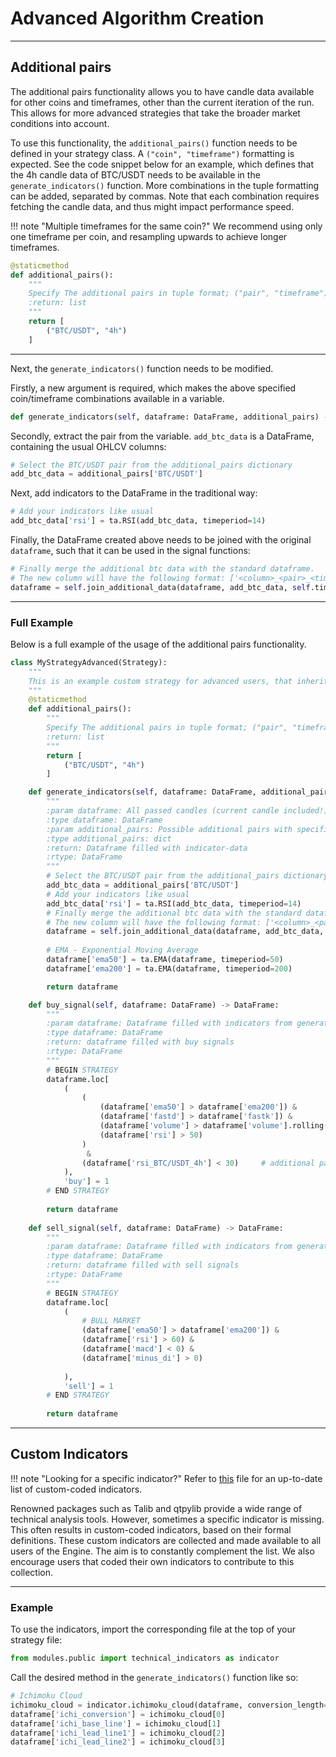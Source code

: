 # Advanced Algorithm Creation
***
## Additional pairs

The additional pairs functionality allows you to have candle data available for other coins and timeframes,
other than the current iteration of the run. This allows for more advanced strategies that take the broader
market conditions into account.

To use this functionality, the `additional_pairs()` function needs to be defined in your strategy class. A `("coin", "timeframe")`
formatting is expected. See the code snippet below for an example, which defines that the 4h candle data of BTC/USDT needs to be available 
in the `generate_indicators()` function. More combinations in the tuple formatting can be added, separated by commas.
Note that each combination requires fetching the candle data, and thus might impact performance speed.

!!! note "Multiple timeframes for the same coin?"
    We recommend using only one timeframe per coin, and resampling upwards to achieve longer timeframes.

```python
@staticmethod
def additional_pairs():
    """
    Specify The additional pairs in tuple format; ("pair", "timeframe"), separated by commas.
    :return: list
    """
    return [
        ("BTC/USDT", "4h")
    ]
```
***

Next, the `generate_indicators()` function needs to be modified.  

Firstly, a new argument is required, which makes the above specified coin/timeframe combinations available in a variable.
```python
def generate_indicators(self, dataframe: DataFrame, additional_pairs) -> DataFrame:
```

Secondly, extract the pair from the variable. `add_btc_data` is a DataFrame, containing the usual OHLCV columns:
```python
# Select the BTC/USDT pair from the additional_pairs dictionary
add_btc_data = additional_pairs['BTC/USDT']
```

Next, add indicators to the DataFrame in the traditional way:
```python
# Add your indicators like usual
add_btc_data['rsi'] = ta.RSI(add_btc_data, timeperiod=14)
```

Finally, the DataFrame created above needs to be joined with the original `dataframe`, such that it can be used in the signal functions:
```python
# Finally merge the additional btc data with the standard dataframe.
# The new column will have the following format: ['<column>_<pair>_<timeframe>']
dataframe = self.join_additional_data(dataframe, add_btc_data, self.timeframe, "4h")
```

***
### Full Example
Below is a full example of the usage of the additional pairs functionality.
```python
class MyStrategyAdvanced(Strategy):
    """
    This is an example custom strategy for advanced users, that inherits from the main Strategy class
    """
    @staticmethod
    def additional_pairs():
        """
        Specify The additional pairs in tuple format; ("pair", "timeframe")
        :return: list
        """
        return [
            ("BTC/USDT", "4h")
        ]

    def generate_indicators(self, dataframe: DataFrame, additional_pairs) -> DataFrame:
        """
        :param dataframe: All passed candles (current candle included!) with OHLCV data
        :type dataframe: DataFrame
        :param additional_pairs: Possible additional pairs with specified timeframe
        :type additional_pairs: dict
        :return: Dataframe filled with indicator-data
        :rtype: DataFrame
        """
        # Select the BTC/USDT pair from the additional_pairs dictionary
        add_btc_data = additional_pairs['BTC/USDT']
        # Add your indicators like usual
        add_btc_data['rsi'] = ta.RSI(add_btc_data, timeperiod=14)
        # Finally merge the additional btc data with the standard dataframe.
        # The new column will have the following format: ['<column>_<pair>_<timeframe>']
        dataframe = self.join_additional_data(dataframe, add_btc_data, self.timeframe, "4h")
        
        # EMA - Exponential Moving Average
        dataframe['ema50'] = ta.EMA(dataframe, timeperiod=50)
        dataframe['ema200'] = ta.EMA(dataframe, timeperiod=200)

        return dataframe

    def buy_signal(self, dataframe: DataFrame) -> DataFrame:
        """
        :param dataframe: Dataframe filled with indicators from generate_indicators
        :type dataframe: DataFrame
        :return: dataframe filled with buy signals
        :rtype: DataFrame
        """
        # BEGIN STRATEGY
        dataframe.loc[
            (
                (
                    (dataframe['ema50'] > dataframe['ema200']) &
                    (dataframe['fastd'] > dataframe['fastk']) &
                    (dataframe['volume'] > dataframe['volume'].rolling(200).mean() * 4) &
                    (dataframe['rsi'] > 50)
                )
                 &
                (dataframe['rsi_BTC/USDT_4h'] < 30)     # additional pair usage
            ),
            'buy'] = 1
        # END STRATEGY
        
        return dataframe
    
    def sell_signal(self, dataframe: DataFrame) -> DataFrame:
        """
        :param dataframe: Dataframe filled with indicators from generate_indicators
        :type dataframe: DataFrame
        :return: dataframe filled with sell signals
        :rtype: DataFrame
        """
        # BEGIN STRATEGY
        dataframe.loc[
            (
                # BULL MARKET
                (dataframe['ema50'] > dataframe['ema200']) &
                (dataframe['rsi'] > 60) &
                (dataframe['macd'] < 0) &
                (dataframe['minus_di'] > 0)
            
            ),
            'sell'] = 1
        # END STRATEGY
        
        return dataframe
```
***

## Custom Indicators
!!! note "Looking for a specific indicator?"
    Refer to [this](https://github.com/dema-trading-ai/engine/blob/main/modules/setup/config/technical_indicators.py) file for an up-to-date list of custom-coded indicators.

Renowned packages such as Talib and qtpylib provide a wide range of technical analysis tools. However, sometimes a specific
indicator is missing. This often results in custom-coded indicators, based on their formal definitions. 
These custom indicators are collected and made available to all users of the Engine. The aim is to constantly complement
the list. We also encourage users that coded their own indicators to contribute to this collection.

***

### Example
To use the indicators, import the corresponding file at the top of your strategy file:
```python
from modules.public import technical_indicators as indicator
```

Call the desired method in the `generate_indicators()` function like so:
```python
# Ichimoku Cloud
ichimoku_cloud = indicator.ichimoku_cloud(dataframe, conversion_length=9, base_line_length=26, lead_length=52, displacement=26)
dataframe['ichi_conversion'] = ichimoku_cloud[0]
dataframe['ichi_base_line'] = ichimoku_cloud[1]
dataframe['ichi_lead_line1'] = ichimoku_cloud[2]
dataframe['ichi_lead_line2'] = ichimoku_cloud[3]
```
